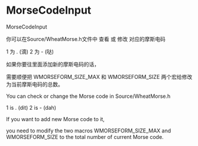 # MorseCodeInput
MorseCodeInput

你可以在Source/WheatMorse.h文件中 查看 或 修改 对应的摩斯电码

1 为 . (滴)   2 为 - (哒)

如果你要往里面添加新的摩斯电码的话，

需要顺便把 WMORSEFORM_SIZE_MAX 和 WMORSEFORM_SIZE 两个宏给修改为当前摩斯电码的总数。



You can check or change the Morse code in Source/WheatMorse.h

1 is . (dit)   2 is - (dah)

If you want to add new Morse code to it,

you need to modify the two macros WMORSEFORM_SIZE_MAX and WMORSEFORM_SIZE to the total number of current Morse code.
